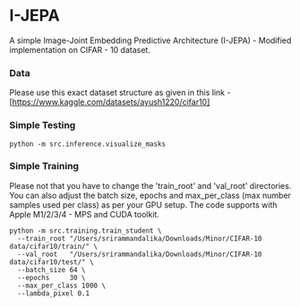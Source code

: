 # I-JEPA

A simple Image-Joint Embedding Predictive Architecture (I-JEPA) - Modified implementation on CIFAR - 10 dataset.

### Data
Please use this exact dataset structure as given in this link - [https://www.kaggle.com/datasets/ayush1220/cifar10]
### Simple Testing

```
python -m src.inference.visualize_masks
```

### Simple Training
Please not that you have to change the 'train_root' and 'val_root' directories. You can also adjust the batch size, epochs and max_per_class (max number samples used per class) as per your GPU setup. The code supports with Apple M1/2/3/4 - MPS and CUDA toolkit.

```
python -m src.training.train_student \
  --train_root "/Users/srirammandalika/Downloads/Minor/CIFAR-10 data/cifar10/train/" \
  --val_root   "/Users/srirammandalika/Downloads/Minor/CIFAR-10 data/cifar10/test/" \
  --batch_size 64 \
  --epochs     30 \
  --max_per_class 1000 \
  --lambda_pixel 0.1
```
